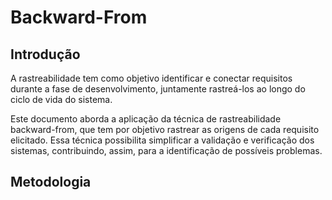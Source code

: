 # Backward-From

## Introdução

A rastreabilidade tem como objetivo identificar e conectar requisitos durante a fase de desenvolvimento, juntamente rastreá-los ao longo do ciclo de vida do sistema.

Este documento aborda a aplicação da técnica de rastreabilidade backward-from, que tem por objetivo rastrear as origens de cada requisito elicitado. Essa técnica possibilita simplificar a validação e verificação dos sistemas, contribuindo, assim, para a identificação de possíveis problemas.

## Metodologia

